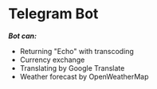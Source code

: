 # Telegram Bot

***Bot can:***
- Returning "Echo" with transcoding
- Currency exchange
- Translating by Google Translate
- Weather forecast by OpenWeatherMap
